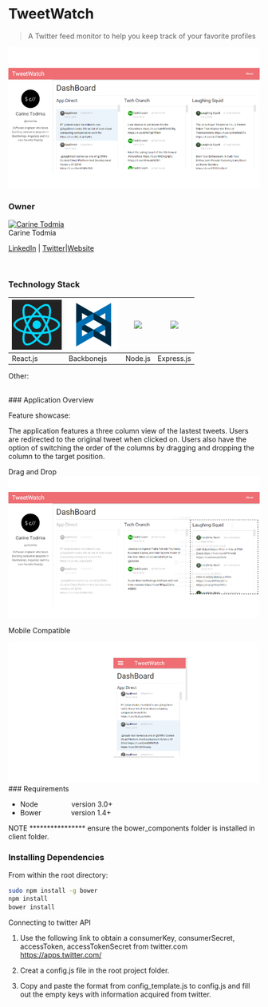 # TweetWatch

> A Twitter feed monitor to help you keep track of your favorite profiles

<img src="client/img/homeview.png">

### Owner

[![Carine Todmia](https://avatars0.githubusercontent.com/u/9440923?v=3&s=70)](https://github.com/ctodmia) <br>Carine Todmia

[LinkedIn](https://www.linkedin.com/in/carinetodmia) | [Twitter](https://twitter.com/cinfinitymedia)|[Website](http://carinetodmia.com)


<br>

### Technology Stack

<img width="100px" height="100px" src="client/img/react.png"> |  <img width="100px" height="100px" src="client/img/backbone.png">|<img src="http://i.imgur.com/hi6gCzf.png">|<img src="http://i.imgur.com/jK9PTgu.png">
--- | --- | --- | --- |
React.js | Backbonejs| Node.js|Express.js

Other:


<br>
### Application Overview

Feature showcase: 

The application features a three column view of the lastest tweets. Users are redirected to the original tweet when clicked on. Users also have the option of switching the order of the columns by dragging and dropping the column to the target position. 

Drag and Drop
<img src="client/img/dragshot.png">

Mobile Compatible

<img src="client/img/mobileview.png">

<br>
### Requirements

- Node    &ensp;&ensp;&ensp;&ensp;&ensp;&ensp;&ensp;&ensp;&ensp;version 3.0+
- Bower   &ensp;&ensp;&ensp;&ensp;&ensp;&ensp;&ensp;&ensp;version 1.4+

NOTE **************** ensure the bower_components folder is installed in client folder.

### Installing Dependencies

From within the root directory:

```sh
sudo npm install -g bower
npm install
bower install
```
Connecting to twitter API

1. Use the following link to obtain a consumerKey, consumerSecret, accessToken, accessTokenSecret from twitter.com
https://apps.twitter.com/

2. Creat a config.js file in the root project folder.

3. Copy and paste the format from config_template.js to config.js and fill out the empty keys with information acquired from twitter. 

